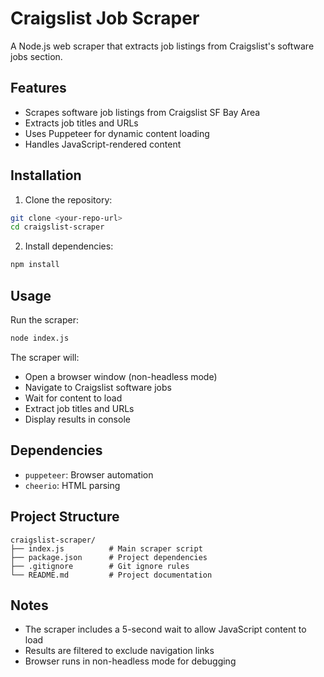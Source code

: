# Craigslist Job Scraper

A Node.js web scraper that extracts job listings from Craigslist's software jobs section.

## Features

- Scrapes software job listings from Craigslist SF Bay Area
- Extracts job titles and URLs
- Uses Puppeteer for dynamic content loading
- Handles JavaScript-rendered content

## Installation

1. Clone the repository:
```bash
git clone <your-repo-url>
cd craigslist-scraper
```

2. Install dependencies:
```bash
npm install
```

## Usage

Run the scraper:
```bash
node index.js
```

The scraper will:
- Open a browser window (non-headless mode)
- Navigate to Craigslist software jobs
- Wait for content to load
- Extract job titles and URLs
- Display results in console

## Dependencies

- `puppeteer`: Browser automation
- `cheerio`: HTML parsing

## Project Structure

```
craigslist-scraper/
├── index.js          # Main scraper script
├── package.json      # Project dependencies
├── .gitignore        # Git ignore rules
└── README.md         # Project documentation
```

## Notes

- The scraper includes a 5-second wait to allow JavaScript content to load
- Results are filtered to exclude navigation links
- Browser runs in non-headless mode for debugging
